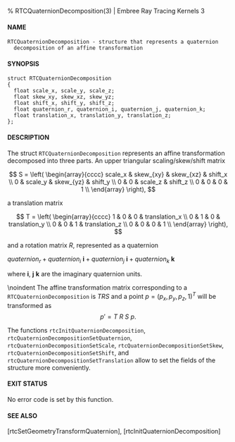 % RTCQuaternionDecomposition(3) | Embree Ray Tracing Kernels 3

#### NAME

    RTCQuaternionDecomposition - structure that represents a quaternion
      decomposition of an affine transformation

#### SYNOPSIS

    struct RTCQuaternionDecomposition
    {
      float scale_x, scale_y, scale_z;
      float skew_xy, skew_xz, skew_yz;
      float shift_x, shift_y, shift_z;
      float quaternion_r, quaternion_i, quaternion_j, quaternion_k;
      float translation_x, translation_y, translation_z;
    };

#### DESCRIPTION

The struct `RTCQuaternionDecomposition` represents an affine
transformation decomposed into three parts. An upper triangular
scaling/skew/shift matrix

$$
S = \left( \begin{array}{cccc}
scale_x & skew_{xy} & skew_{xz} & shift_x \\ 
0 & scale_y & skew_{yz} & shift_y \\ 
0 & 0 & scale_z & shift_z \\ 
0 & 0 & 0 & 1 \\ 
\end{array} \right),
$$

a translation matrix

$$
T = \left( \begin{array}{cccc}
1 & 0 & 0 & translation_x \\ 
0 & 1 & 0 & translation_y \\ 
0 & 0 & 1 & translation_z \\ 
0 & 0 & 0 & 1 \\ 
\end{array} \right),
$$

and a rotation matrix $R$, represented as a quaternion

$quaternion_r + quaternion_i \ \mathbf{i} + quaternion_j \ \mathbf{i} + quaternion_k \ \mathbf{k}$

where $\mathbf{i}$, $\mathbf{j}$ $\mathbf{k}$ are the imaginary quaternion units.

\noindent
The affine transformation matrix corresponding to a `RTCQuaternionDecomposition` is $TRS$ and a point $p = (p_x, p_y, p_z, 1)^T$ will be transformed as 
$$p' = T \ R \ S \ p.$$

The functions `rtcInitQuaternionDecomposition`,
`rtcQuaternionDecompositionSetQuaternion`,
`rtcQuaternionDecompositionSetScale`,
`rtcQuaternionDecompositionSetSkew`,
`rtcQuaternionDecompositionSetShift`, and
`rtcQuaternionDecompositionSetTranslation` allow to set the fields of
the structure more conveniently.

#### EXIT STATUS

No error code is set by this function.

#### SEE ALSO

[rtcSetGeometryTransformQuaternion], [rtcInitQuaternionDecomposition]
